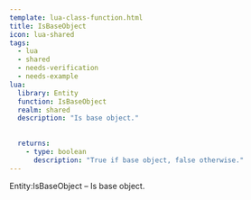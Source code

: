 ```yaml
---
template: lua-class-function.html
title: IsBaseObject
icon: lua-shared
tags:
  - lua
  - shared
  - needs-verification
  - needs-example
lua:
  library: Entity
  function: IsBaseObject
  realm: shared
  description: "Is base object."
  
  
  returns:
    - type: boolean
      description: "True if base object, false otherwise."
---
```


<div class="lua__search__keywords">
Entity:IsBaseObject &#x2013; Is base object.
</div>

